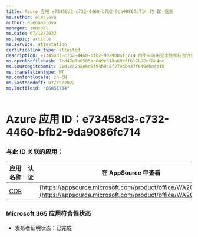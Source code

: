 ```yaml
---
title: Azure 应用 e73458d3-c732-4460-bfb2-9da9086fc714 的 ID 信息
ms.author: elmalova
author: elenamalova
manager: tonybal
ms.date: 07/18/2022
ms.topic: article
ms.service: attestation
certification_type: attested
description: e73458d3-c732-4460-bfb2-9da9086fc714 的所有可用安全性和符合性信息。
ms.openlocfilehash: 7cd47d1b6585ac849e318a600ffb17892cf8a4be
ms.sourcegitcommit: 21d1c42a8e6d9f94b9c8f279bbe37f649ebd4e10
ms.translationtype: MT
ms.contentlocale: zh-CN
ms.lasthandoff: 07/19/2022
ms.locfileid: "66851704"
---
```

# <a name="azure-app-id-e73458d3-c732-4460-bfb2-9da9086fc714"></a>Azure 应用 ID：e73458d3-c732-4460-bfb2-9da9086fc714


### <a name="apps-associated-with-this-id"></a>与此 ID 关联的应用：
| **应用名称** | **认证** | **在 AppSource 中查看** |
|--------------|---------------|-----------------------|
| [COR](../forward/WA200004235.md) |  | [https://appsource.microsoft.com/product/office/WA200004235](https://appsource.microsoft.com/product/office/WA200004235) |

### <a name="microsoft-365-app-compliance-status"></a>Microsoft 365 应用符合性状态
- 发布者证明状态：已完成
